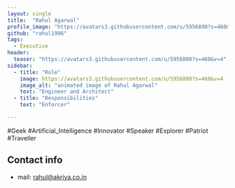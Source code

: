 ```yaml
---
layout: single
title:  "Rahul Agarwal"
profile_image: "https://avatars3.githubusercontent.com/u/5956890?s=460&v=4"
github: "rahul1996"
tags: 
  - Executive
header:
  teaser: "https://avatars3.githubusercontent.com/u/5956890?s=460&v=4"
sidebar:
  - title: "Role"
    image: https://avatars3.githubusercontent.com/u/5956890?s=460&v=4
    image_alt: "animated image of Rahul Agarwal"
    text: "Engineer and Architect"
  - title: "Responsibilities"
    text: "Enforcer"

---
```

#Geek #Artificial_Intelligence #Innovator #Speaker #Explorer #Patriot #Traveller

## Contact info
* mail: rahul@akriya.co.in
